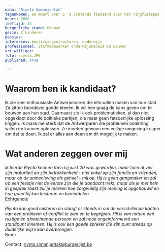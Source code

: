 ```yaml
---
naam: "Riynto Simanjuntak"
tegenkomen: om kwart over 6 's ochtends fietsend over het ringfietspad richting Berchem Station.
buurt: 2660
leeftijd: 33
burgerlijke stand: Gehuwd
gezin: 2 kinderen
passies: 
interesses: beslissingsstructuren, onderwijs
professioneel: Stafmedewerker onderwijsbeleid KU Leuven
vrijwilliger:
foto: riynto.JPG
published: true

---
```

# Waarom ben ik kandidaat?
Ik zie veel enthousiaste Antwerpenaren die iets willen maken van hun stad. Ze zitten boordevol goede ideeën. Ik wil hen graag de kans geven om te bouwen aan hun stad. Daarnaast zie ik ook problematieken, al dan niet opgeklopt door de politieke partijen, die maar geen fatsoenlijke oplossing krijgen. Ik maak me sterk dat de Antwerparen die problemen onderling willen en kunnen oplossen. Ze moeten gewoon een veilige omgeving krijgen om dat te doen. Ik zal er alles aan doen om dit mogelijk te maken.

# Wat anderen zeggen over mij
_Ik leerde Riynto kennen toen hij juist 20 was geworden, maar toen al viel zijn maturiteit en zijn betrokkenheid - niet enkel op zijn familie en vrienden, maar op de samenleving als geheel - mij op. Hij is geen gangmaker en zal op een feestje niet de eerste zijn die je aandacht trekt, maar als je met hem in gesprek raakt zul je merken hoe zorgvuldig zijn mening is opgebouwd en hoe goed hij kan luisteren en bemiddelen._  
Echtgenote

_Riynto kan goed luisteren en slaagt er steeds in om de verschillende kanten van een probleem of conflict te zien en te begrijpen. Hij is van nature een rustige en afwachtende persoon en zal nooit ongeinformeerd een standpunt innemen. Hij is ook een goede spreker die zijn punt steeds op duidelijke wijze kan overbrengen._  
Broer


Contact: riynto.simanjuntak@burgerlijst.be
